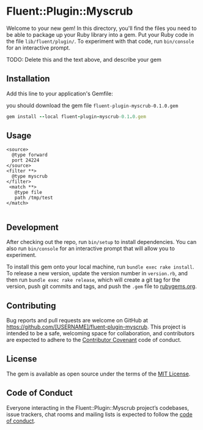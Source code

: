 # Fluent::Plugin::Myscrub

Welcome to your new gem! In this directory, you'll find the files you need to be able to package up your Ruby library into a gem. Put your Ruby code in the file `lib/fluent/plugin/`. To experiment with that code, run `bin/console` for an interactive prompt.

TODO: Delete this and the text above, and describe your gem

## Installation

Add this line to your application's Gemfile:

you should download the gem file `fluent-plugin-myscrub-0.1.0.gem`

```ruby
gem install --local fluent-plugin-myscrub-0.1.0.gem
```


## Usage

```shell
<source>
  @type forward
  port 24224
</source>
<filter **>
  @type myscrub
</filter>
 <match **>
   @type file
   path /tmp/test
</match>
 
```

## Development

After checking out the repo, run `bin/setup` to install dependencies. You can also run `bin/console` for an interactive prompt that will allow you to experiment.

To install this gem onto your local machine, run `bundle exec rake install`. To release a new version, update the version number in `version.rb`, and then run `bundle exec rake release`, which will create a git tag for the version, push git commits and tags, and push the `.gem` file to [rubygems.org](https://rubygems.org).

## Contributing

Bug reports and pull requests are welcome on GitHub at https://github.com/[USERNAME]/fluent-plugin-myscrub. This project is intended to be a safe, welcoming space for collaboration, and contributors are expected to adhere to the [Contributor Covenant](http://contributor-covenant.org) code of conduct.

## License

The gem is available as open source under the terms of the [MIT License](https://opensource.org/licenses/MIT).

## Code of Conduct

Everyone interacting in the Fluent::Plugin::Myscrub project’s codebases, issue trackers, chat rooms and mailing lists is expected to follow the [code of conduct](https://github.com/[USERNAME]/fluent-plugin-myscrub/blob/master/CODE_OF_CONDUCT.md).
